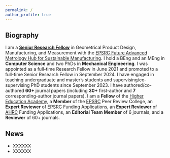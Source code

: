```yaml
---
permalink: /
author_profile: true
---
```


## Biography
I am a [**Senior Research Fellow**](https://pure.hud.ac.uk/en/persons/yuchu-qin) in Geometrical Product Design, Manufacturing, and Measurement with the [EPSRC Future Advanced Metrology Hub for Sustainable Manufacturing](https://research.hud.ac.uk/institutes-centres/cpt/). I hold a BEng and an MEng in **Computer Science** and two PhDs in **Mechanical Engineering**. I was appointed as a full-time Research Fellow in June 2021 and promoted to a full-time Senior Research Fellow in September 2024. I have engaged in teaching undergraduate and master’s students and supervising/co-supervising PhD students since September 2023. I have authored/co-authored **60+** journal papers (including **30+** first-author and **7** corresponding-author journal papers). I am a **Fellow** of the [Higher Education Academy](https://www.advance-he.ac.uk/), a **Member** of the [EPSRC](https://www.ukri.org/councils/epsrc/) Peer Review College, an **Expert Reviewer** of [EPSRC](https://www.ukri.org/councils/epsrc/) Funding Applications, an **Expert Reviewer** of [AHRC](https://www.ukri.org/councils/ahrc/) Funding Applications, an **Editorial Team Member** of 6 journals, and a **Reviewer** of 60+ journals.

## News
- XXXXXX
- XXXXXX
